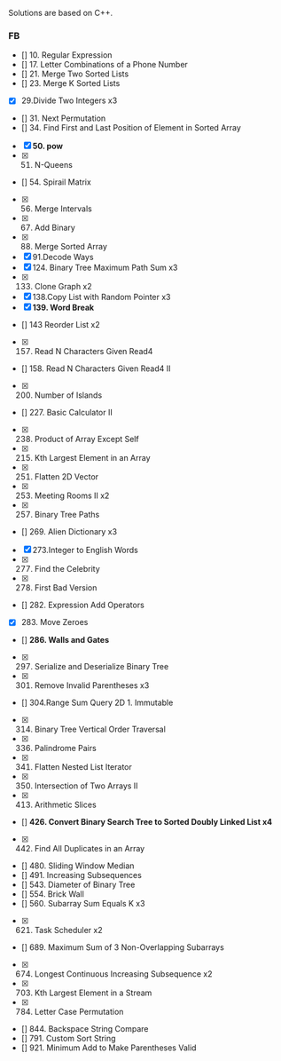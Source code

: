 Solutions are based on C++.

### FB

- [] 10. Regular Expression
- [] 17. Letter Combinations of a Phone Number
- [] 21. Merge Two Sorted Lists 
- [] 23. Merge K Sorted Lists 
- [x] 29.Divide Two Integers x3
- [] 31. Next Permutation
- [] 34. Find First and Last Position of Element in Sorted Array
- [x] **50. pow**
- [x] 51. N-Queens
- [] 54. Spirail Matrix
- [x] 56. Merge Intervals
- [x] 67. Add Binary
- [x] 88. Merge Sorted Array
- [x] 91.Decode Ways
- [x] 124. Binary Tree Maximum Path Sum x3
- [x] 133. Clone Graph x2
- [x] 138.Copy List with Random Pointer x3
- [x] **139. Word Break**
- [] 143 Reorder List x2
- [x] 157. Read N Characters Given Read4
- [] 158. Read N Characters Given Read4 II
- [x] 200. Number of Islands
- [] 227. Basic Calculator II
- [x] 238. Product of Array Except Self  
- [x] 215. Kth Largest Element in an Array
- [x] 251. Flatten 2D Vector
- [x] 253. Meeting Rooms II x2
- [x] 257. Binary Tree Paths
- [] 269. Alien Dictionary x3
- [x] 273.Integer to English Words
- [x] 277. Find the Celebrity
- [x] 278. First Bad Version
- [] 282. Expression Add Operators
- [x] 283. Move Zeroes
- [] **286. Walls and Gates**
- [x] 297. Serialize and Deserialize Binary Tree
- [x] 301. Remove Invalid Parentheses x3
- [] 304.Range Sum Query 2D 1. Immutable
- [x] 314. Binary Tree Vertical Order Traversal
- [x] 336. Palindrome Pairs
- [x] 341. Flatten Nested List Iterator
- [x] 350. Intersection of Two Arrays II
- [x] 413. Arithmetic Slices
- [] **426. Convert Binary Search Tree to Sorted Doubly Linked List x4**
- [x] 442. Find All Duplicates in an Array
- [] 480. Sliding Window Median
- [] 491. Increasing Subsequences
- [] 543. Diameter of Binary Tree
- [] 554. Brick Wall
- [] 560. Subarray Sum Equals K x3
- [x] 621. Task Scheduler x2
- [] 689. Maximum Sum of 3 Non-Overlapping Subarrays
- [x] 674. Longest Continuous Increasing Subsequence x2
- [x] 703. Kth Largest Element in a Stream
- [x] 784. Letter Case Permutation
- [] 844. Backspace String Compare
- [] 791. Custom Sort String
- [] 921. Minimum Add to Make Parentheses Valid
















